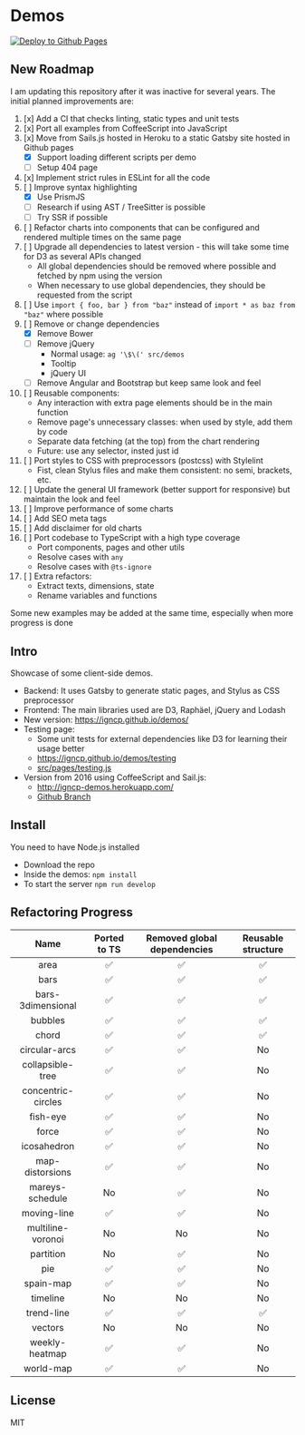 # Demos

[![Deploy to Github Pages](https://github.com/igncp/demos/actions/workflows/deploy-to-ghpages.yml/badge.svg)](https://github.com/igncp/demos/actions/workflows/deploy-to-ghpages.yml)

## New Roadmap

I am updating this repository after it was inactive for several years. The initial planned improvements are:

1. [x] Add a CI that checks linting, static types and unit tests
1. [x] Port all examples from CoffeeScript into JavaScript
1. [x] Move from Sails.js hosted in Heroku to a static Gatsby site hosted in Github pages
    - [x] Support loading different scripts per demo
    - [ ] Setup 404 page
1. [x] Implement strict rules in ESLint for all the code
1. [ ] Improve syntax highlighting
    - [x] Use PrismJS 
    - [ ] Research if using AST / TreeSitter is possible
    - [ ] Try SSR if possible
1. [ ] Refactor charts into components that can be configured and rendered multiple times on the same page
1. [ ] Upgrade all dependencies to latest version - this will take some time for D3 as several APIs changed
    - All global dependencies should be removed where possible and fetched by npm using the version
    - When necessary to use global dependencies, they should be requested from the script
1. [ ] Use `import { foo, bar } from "baz"` instead of `import * as baz from "baz"` where possible
1. [ ] Remove or change dependencies
    - [x] Remove Bower
    - [ ] Remove jQuery
        - Normal usage: `ag '\$\(' src/demos`
        - Tooltip
        - jQuery UI
    - [ ] Remove Angular and Bootstrap but keep same look and feel
1. [ ] Reusable components:
    - Any interaction with extra page elements should be in the main function
    - Remove page's unnecessary classes: when used by style, add them by code
    - Separate data fetching (at the top) from the chart rendering
    - Future: use any selector, insted just id
1. [ ] Port styles to CSS with preprocessors (postcss) with Stylelint
    - Fist, clean Stylus files and make them consistent: no semi, brackets, etc.
1. [ ] Update the general UI framework (better support for responsive) but maintain the look and feel
1. [ ] Improve performance of some charts
1. [ ] Add SEO meta tags
1. [ ] Add disclaimer for old charts
1. [ ] Port codebase to TypeScript with a high type coverage
    - Port components, pages and other utils
    - Resolve cases with `any`
    - Resolve cases with `@ts-ignore`
1. [ ] Extra refactors:
    - Extract texts, dimensions, state
    - Rename variables and functions

Some new examples may be added at the same time, especially when more progress is done

## Intro

Showcase of some client-side demos.

- Backend: It uses Gatsby to generate static pages, and Stylus as CSS preprocessor
- Frontend: The main libraries used are D3, Raphäel, jQuery and Lodash
- New version: https://igncp.github.io/demos/
- Testing page:
    - Some unit tests for external dependencies like D3 for learning their usage better
    - https://igncp.github.io/demos/testing
    - [src/pages/testing.js](./src/pages/testing.js)
- Version from 2016 using CoffeeScript and Sail.js: 
    - http://igncp-demos.herokuapp.com/
    - [Github Branch](https://github.com/igncp/demos/tree/2016-version)

## Install

You need to have Node.js installed

- Download the repo
- Inside the demos: `npm install`
- To start the server `npm run develop`

## Refactoring Progress

|Name|Ported to TS|Removed global dependencies|Reusable structure|
|:--:|:--:|:--:|:--:|
|area|:white_check_mark:|:white_check_mark:|:white_check_mark:|
|bars|:white_check_mark:|:white_check_mark:|:white_check_mark:|
|bars-3dimensional|:white_check_mark:|:white_check_mark:|:white_check_mark:|
|bubbles|:white_check_mark:|:white_check_mark:|:white_check_mark:|
|chord|:white_check_mark:|:white_check_mark:|:white_check_mark:|
|circular-arcs|:white_check_mark:|:white_check_mark:|No|
|collapsible-tree|:white_check_mark:|:white_check_mark:|No|
|concentric-circles|:white_check_mark:|:white_check_mark:|No|
|fish-eye|:white_check_mark:|:white_check_mark:|No|
|force|:white_check_mark:|:white_check_mark:|No|
|icosahedron|:white_check_mark:|:white_check_mark:|No|
|map-distorsions|:white_check_mark:|:white_check_mark:|No|
|mareys-schedule|No|:white_check_mark:|No|
|moving-line|:white_check_mark:|:white_check_mark:|No|
|multiline-voronoi|No|No|No|
|partition|No|:white_check_mark:|No|
|pie|:white_check_mark:|:white_check_mark:|No|
|spain-map|:white_check_mark:|:white_check_mark:|No|
|timeline|No|No|No|
|trend-line|:white_check_mark:|:white_check_mark:|:white_check_mark:|
|vectors|No|No|No|
|weekly-heatmap|:white_check_mark:|:white_check_mark:|No|
|world-map|:white_check_mark:|:white_check_mark:|No|

## License

MIT
